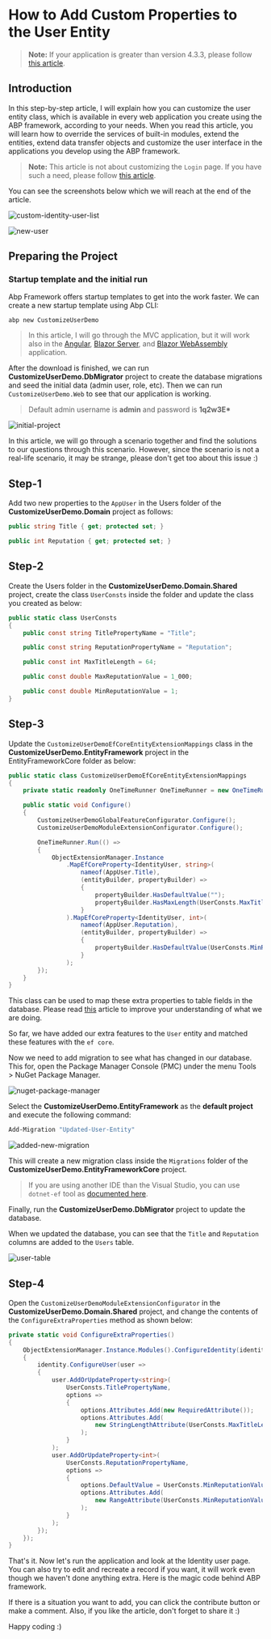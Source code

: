 # How to Add Custom Properties to the User Entity

> **Note:** If your application is greater than version 4.3.3, please follow [this article](../2022-07-19-How-To-Add-Custom-Property-To-The-User-Entity/How-To-Add-Custom-Property-To-The-User-Entity.md).

## Introduction

In this step-by-step article, I will explain how you can customize the user entity class, which is available in every web application you create using the ABP framework, according to your needs. When you read this article, you will learn how to override the services of built-in modules, extend the entities, extend data transfer objects and customize the user interface in the applications you develop using the ABP framework. 

> **Note:** This article is not about customizing the `Login` page. If you have such a need, please follow [this article](../2020-05-09-Customize-the-Login-Page-for-MVC-Razor-Page-Applications/POST.md).

You can see the screenshots below which we will reach at the end of the article.

![custom-identity-user-list](./custom-identity-user-list.png)

![new-user](./new-user.png)

## Preparing the Project

### Startup template and the initial run

Abp Framework offers startup templates to get into the work faster. We can create a new startup template using Abp CLI:

`abp new CustomizeUserDemo`

> In this article, I will go through the MVC application, but it will work also in the [Angular](https://docs.abp.io/en/abp/latest/Getting-Started?UI=NG&DB=EF&Tiered=No), [Blazor Server](https://docs.abp.io/en/abp/latest/Getting-Started?UI=BlazorServer&DB=EF&Tiered=No), and [Blazor WebAssembly](https://docs.abp.io/en/abp/latest/Getting-Started?UI=Blazor&DB=EF&Tiered=No) application.

After the download is finished, we can run **CustomizeUserDemo.DbMigrator** project to create the database migrations and seed the initial data (admin user, role, etc). Then we can run `CustomizeUserDemo.Web` to see that our application is working.

> Default admin username is **admin** and password is **1q2w3E\***

![initial-project](./initial-project.png)

In this article, we will go through a scenario together and find the solutions to our questions through this scenario. However, since the scenario is not a real-life scenario, it may be strange, please don't get too about this issue :)

## Step-1

Add two new properties to the `AppUser` in the Users folder of the **CustomizeUserDemo.Domain** project as follows:

```csharp
public string Title { get; protected set; }

public int Reputation { get; protected set; }
```

## Step-2 

Create the Users folder in the **CustomizeUserDemo.Domain.Shared** project, create the class `UserConsts` inside the folder and update the class you created as below:

```csharp
public static class UserConsts
{
    public const string TitlePropertyName = "Title";

    public const string ReputationPropertyName = "Reputation";

    public const int MaxTitleLength = 64;

    public const double MaxReputationValue = 1_000;

    public const double MinReputationValue = 1;
}
```

## Step-3

Update the `CustomizeUserDemoEfCoreEntityExtensionMappings` class in the **CustomizeUserDemo.EntityFramework** project in the EntityFrameworkCore folder as below:

```csharp
public static class CustomizeUserDemoEfCoreEntityExtensionMappings
{
    private static readonly OneTimeRunner OneTimeRunner = new OneTimeRunner();

    public static void Configure()
    {
        CustomizeUserDemoGlobalFeatureConfigurator.Configure();
        CustomizeUserDemoModuleExtensionConfigurator.Configure();

        OneTimeRunner.Run(() =>
        {
            ObjectExtensionManager.Instance
                .MapEfCoreProperty<IdentityUser, string>(
                    nameof(AppUser.Title),
                    (entityBuilder, propertyBuilder) =>
                    {
                        propertyBuilder.HasDefaultValue("");
                        propertyBuilder.HasMaxLength(UserConsts.MaxTitleLength);
                    }
                ).MapEfCoreProperty<IdentityUser, int>(
                    nameof(AppUser.Reputation),
                    (entityBuilder, propertyBuilder) =>
                    {
                        propertyBuilder.HasDefaultValue(UserConsts.MinReputationValue);
                    }
                );
        });
    }
}
```

This class can be used to map these extra properties to table fields in the database. Please read [this](https://docs.abp.io/en/abp/latest/Customizing-Application-Modules-Extending-Entities) article to improve your understanding of what we are doing.

So far, we have added our extra features to the `User` entity and matched these features with the `ef core`.

Now we need to add migration to see what has changed in our database. This for, open the Package Manager Console (PMC) under the menu Tools > NuGet Package Manager.

![nuget-package-manager](./nuget-package-manager.png)

Select the **CustomizeUserDemo.EntityFramework** as the **default project** and execute the following command:

```bash
Add-Migration "Updated-User-Entity"
```

![added-new-migration](./added-new-migration.png)

This will create a new migration class inside the `Migrations` folder of the **CustomizeUserDemo.EntityFrameworkCore** project.

> If you are using another IDE than the Visual Studio, you can use `dotnet-ef` tool as [documented here](https://docs.microsoft.com/en-us/ef/core/managing-schemas/migrations/?tabs=dotnet-core-cli#create-a-migration).

Finally, run the **CustomizeUserDemo.DbMigrator** project to update the database.

When we updated the database, you can see that the `Title` and `Reputation` columns are added to the `Users` table. 

![user-table](./user-table.png)

## Step-4
Open the `CustomizeUserDemoModuleExtensionConfigurator` in the **CustomizeUserDemo.Domain.Shared** project, and change the contents of the `ConfigureExtraProperties` method as shown below:
```csharp
private static void ConfigureExtraProperties()
{
    ObjectExtensionManager.Instance.Modules().ConfigureIdentity(identity =>
    {
        identity.ConfigureUser(user =>
        {
            user.AddOrUpdateProperty<string>(
                UserConsts.TitlePropertyName,
                options =>
                {
                    options.Attributes.Add(new RequiredAttribute());
                    options.Attributes.Add(
                        new StringLengthAttribute(UserConsts.MaxTitleLength)
                    );
                }
            );
            user.AddOrUpdateProperty<int>(
                UserConsts.ReputationPropertyName,
                options =>
                {
                    options.DefaultValue = UserConsts.MinReputationValue;
                    options.Attributes.Add(
                        new RangeAttribute(UserConsts.MinReputationValue, UserConsts.MaxReputationValue)
                    );
                }
            );
        });
    });
}
```

That's it. Now let's run the application and look at the Identity user page. You can also try to edit and recreate a record if you want, it will work even though we haven't done anything extra. Here is the magic code behind ABP framework.

If there is a situation you want to add, you can click the contribute button or make a comment. Also, if you like the article, don't forget to share it :)

Happy coding :) 

